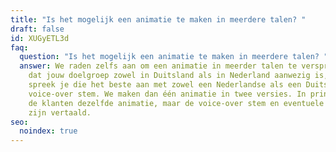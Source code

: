 ```yaml
---
title: "Is het mogelijk een animatie te maken in meerdere talen? "
draft: false
id: XUGyETL3d
faq:
  question: "Is het mogelijk een animatie te maken in meerdere talen? "
  answer: We raden zelfs aan om een animatie in meerder talen te verspreiden! Stel
    dat jouw doelgroep zowel in Duitsland als in Nederland aanwezig is, dan
    spreek je die het beste aan met zowel een Nederlandse als een Duitse
    voice-over stem. We maken dan één animatie in twee versies. In principe zien
    de klanten dezelfde animatie, maar de voice-over stem en eventuele tekst
    zijn vertaald.
seo:
  noindex: true
---
```

